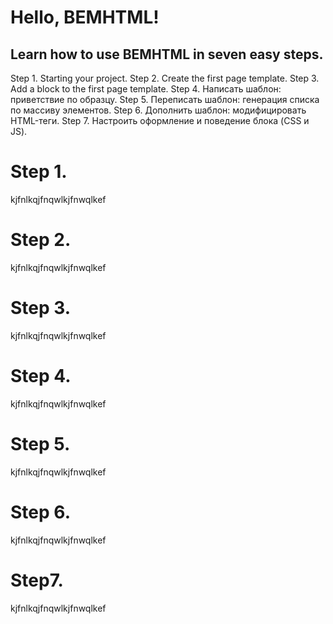 # Hello, BEMHTML!

## Learn how to use BEMHTML in seven easy steps.

Step 1. Starting your project.
Step 2. Create the first page template.
Step 3. Add a block to the first page template.
Step 4. Написать шаблон: приветствие по образцу.
Step 5. Переписать шаблон: генерация списка по массиву элементов.
Step 6. Дополнить шаблон: модифицировать HTML-теги.
Step 7. Настроить оформление и поведение блока (CSS и JS).

# Step 1.

kjfnlkqjfnqwlkjfnwqlkef


# Step 2.

kjfnlkqjfnqwlkjfnwqlkef


# Step 3.

kjfnlkqjfnqwlkjfnwqlkef


# Step 4.

kjfnlkqjfnqwlkjfnwqlkef


# Step 5.

kjfnlkqjfnqwlkjfnwqlkef


# Step 6.

kjfnlkqjfnqwlkjfnwqlkef


# Step7.

kjfnlkqjfnqwlkjfnwqlkef
